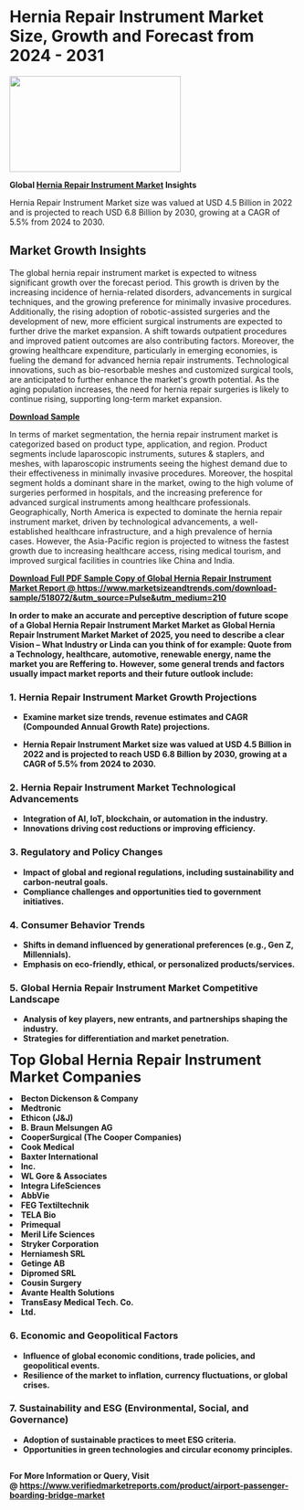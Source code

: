 <H1>Hernia Repair Instrument Market Size, Growth and Forecast from 2024 - 2031</H1><img class="aligncenter size-medium wp-image-584254" src="https://thirdeyenews.in/wp-content/uploads/2024/09/Global-Market-Research-300x168.jpeg" alt="" width="300" height="168" /><p><strong>Global&nbsp;<a href="https://www.marketsizeandtrends.com/download-sample/518072/&amp;utm_source=Pulse&amp;utm_medium=210">Hernia Repair Instrument Market</a> Insights</strong></p><p>Hernia Repair Instrument Market size was valued at USD 4.5 Billion in 2022 and is projected to reach USD 6.8 Billion by 2030, growing at a CAGR of 5.5% from 2024 to 2030.</p><p><h2>Market Growth Insights</h2> <p>The global hernia repair instrument market is expected to witness significant growth over the forecast period. This growth is driven by the increasing incidence of hernia-related disorders, advancements in surgical techniques, and the growing preference for minimally invasive procedures. Additionally, the rising adoption of robotic-assisted surgeries and the development of new, more efficient surgical instruments are expected to further drive the market expansion. A shift towards outpatient procedures and improved patient outcomes are also contributing factors. Moreover, the growing healthcare expenditure, particularly in emerging economies, is fueling the demand for advanced hernia repair instruments. Technological innovations, such as bio-resorbable meshes and customized surgical tools, are anticipated to further enhance the market's growth potential. As the aging population increases, the need for hernia repair surgeries is likely to continue rising, supporting long-term market expansion.</p> <p><strong><a href="download_sample_link">Download Sample</a></strong></p> <p>In terms of market segmentation, the hernia repair instrument market is categorized based on product type, application, and region. Product segments include laparoscopic instruments, sutures & staplers, and meshes, with laparoscopic instruments seeing the highest demand due to their effectiveness in minimally invasive procedures. Moreover, the hospital segment holds a dominant share in the market, owing to the high volume of surgeries performed in hospitals, and the increasing preference for advanced surgical instruments among healthcare professionals. Geographically, North America is expected to dominate the hernia repair instrument market, driven by technological advancements, a well-established healthcare infrastructure, and a high prevalence of hernia cases. However, the Asia-Pacific region is projected to witness the fastest growth due to increasing healthcare access, rising medical tourism, and improved surgical facilities in countries like China and India.</p> <p><strong><a href="get_more_link"></p><p><span class=""><strong>Download Full PDF Sample Copy of Global Hernia Repair Instrument Market Report</strong> @ <a href="https://www.marketsizeandtrends.com/download-sample/518072/&amp;utm_source=Pulse&amp;utm_medium=210" target="_blank">https://www.marketsizeandtrends.com/download-sample/518072/&amp;utm_source=Pulse&amp;utm_medium=210</a></span></p><p>In order to make an accurate and perceptive description of future scope of a Global&nbsp;Hernia Repair Instrument Market Market as Global&nbsp;Hernia Repair Instrument Market Market of 2025, you need to describe a clear Vision &ndash; What Industry or Linda can you think of for example: Quote from a Technology, healthcare, automotive, renewable energy, name the market you are Reffering to. However, some general trends and factors usually impact market reports and their future outlook include:</p><h3>1.&nbsp;<strong>Hernia Repair Instrument Market Growth Projections</strong></h3><ul><li>Examine market size trends, revenue estimates and CAGR (Compounded Annual Growth Rate) projections.</li><li><p>Hernia Repair Instrument Market size was valued at USD 4.5 Billion in 2022 and is projected to reach USD 6.8 Billion by 2030, growing at a CAGR of 5.5% from 2024 to 2030.</p></li></ul><h3>2.&nbsp;<strong>Hernia Repair Instrument Market Technological Advancements</strong></h3><ul><li>Integration of AI, IoT, blockchain, or automation in the industry.</li><li>Innovations driving cost reductions or improving efficiency.</li></ul><h3>3.&nbsp;<strong>Regulatory and Policy Changes</strong></h3><ul><li>Impact of global and regional regulations, including sustainability and carbon-neutral goals.</li><li>Compliance challenges and opportunities tied to government initiatives.</li></ul><h3>4.&nbsp;<strong>Consumer Behavior Trends</strong></h3><ul><li>Shifts in demand influenced by generational preferences (e.g., Gen Z, Millennials).</li><li>Emphasis on eco-friendly, ethical, or personalized products/services.</li></ul><h3>5.&nbsp;<strong>Global Hernia Repair Instrument Market Competitive Landscape</strong></h3><ul><li>Analysis of key players, new entrants, and partnerships shaping the industry.</li><li>Strategies for differentiation and market penetration.</li></ul><p data-pm-slice="1 1 []"><span style="color: inherit; font-family: inherit; font-size: 25px;">Top Global Hernia Repair Instrument Market Companies</span></p><div class="" data-test-id=""><p><li>Becton Dickenson & Company</li><li> Medtronic</li><li> Ethicon (J&J)</li><li> B. Braun Melsungen AG</li><li> CooperSurgical (The Cooper Companies)</li><li> Cook Medical</li><li> Baxter International</li><li> Inc.</li><li> WL Gore & Associates</li><li> Integra LifeSciences</li><li> AbbVie</li><li> FEG Textiltechnik</li><li> TELA Bio</li><li> Primequal</li><li> Meril Life Sciences</li><li> Stryker Corporation</li><li> Herniamesh SRL</li><li> Getinge AB</li><li> Dipromed SRL</li><li> Cousin Surgery</li><li> Avante Health Solutions</li><li> TransEasy Medical Tech. Co.</li><li> Ltd.</li></p></div><h3>6.&nbsp;<strong>Economic and Geopolitical Factors</strong></h3><ul><li>Influence of global economic conditions, trade policies, and geopolitical events.</li><li>Resilience of the market to inflation, currency fluctuations, or global crises.</li></ul><h3>7.&nbsp;<strong>Sustainability and ESG (Environmental, Social, and Governance)</strong></h3><ul><li>Adoption of sustainable practices to meet ESG criteria.</li><li>Opportunities in green technologies and circular economy principles.</li></ul><h2><strong style="font-size: 14px;">For More Information or Query, Visit @&nbsp;</strong><a style="background-color: #ffffff; font-size: 14px;" href="https://www.marketsizeandtrends.com/report/hernia-repair-instrument-market/" target="_blank">https://www.verifiedmarketreports.com/product/airport-passenger-boarding-bridge-market</a></h2>
